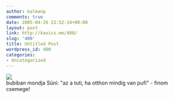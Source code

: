 ```yaml
---
author: kalmanp
comments: true
date: 2005-04-26 22:52:14+00:00
layout: post
link: http://kavics.me/400/
slug: '400'
title: Untitled Post
wordpress_id: 400
categories:
- Uncategorized
---
```


![](http://kavics.freeblog.hu/Files/pufi.JPG)  
bubiban mondja Süni: "az a tuti, ha otthon mindig van pufi" - finom csemege!
